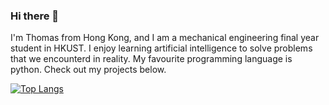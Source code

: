 ### Hi there 👋

I'm Thomas from Hong Kong, and I am a mechanical engineering final year student in HKUST. I enjoy learning artificial intelligence to solve problems that we encounterd in reality.
My favourite programming language is python. Check out my projects below.

[![Top Langs](https://github-readme-stats.vercel.app/api/top-langs/?username=Thomas-MHLam&layout=compact)](https://github.com/Thomas-MHLam/github-readme-stats)
